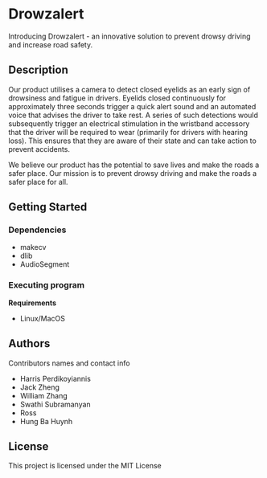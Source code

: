 # Drowzalert

Introducing Drowzalert - an innovative solution to prevent drowsy driving and increase road safety.

## Description

Our product utilises a camera to detect closed eyelids as an early sign of drowsiness and fatigue in drivers. Eyelids closed continuously for approximately three seconds trigger a quick alert sound and an automated voice that advises the driver to take rest. A series of such detections would subsequently trigger an electrical stimulation in the wristband accessory that the driver will be required to wear (primarily for drivers with hearing loss). This ensures that they are aware of their state and can take action to prevent accidents.

We believe our product has the potential to save lives and make the roads a safer place. Our mission is to prevent drowsy driving and make the roads a safer place for all.

## Getting Started

### Dependencies

* makecv
* dlib
* AudioSegment

### Executing program

**Requirements**
* Linux/MacOS

## Authors

Contributors names and contact info

* Harris Perdikoyiannis
* Jack Zheng
* William Zhang
* Swathi Subramanyan
* Ross
* Hung Ba Huynh

## License

This project is licensed under the MIT License
